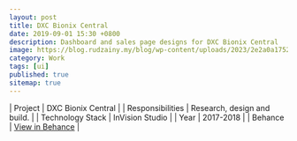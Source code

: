 ```yaml
---
layout: post
title: DXC Bionix Central
date: 2019-09-01 15:30 +0800
description: Dashboard and sales page designs for DXC Bionix Central 
image: https://blog.rudzainy.my/blog/wp-content/uploads/2023/2e2a0a175212223.64afa37f9c39d.png
category: Work
tags: [ui]
published: true
sitemap: true
---
```


| Project | DXC Bionix Central |
| Responsibilities | Research, design and build. |
| Technology Stack | InVision Studio |
| Year | 2017-2018 |
| Behance | [View in Behance](https://www.behance.net/gallery/175212223/Bionix-Central) |
